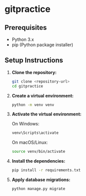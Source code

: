 # gitpractice

## Prerequisites

- Python 3.x
- pip (Python package installer)

## Setup Instructions

1. **Clone the repository:**
   ```sh
   git clone <repository-url>
   cd gitpractice

2.  **Create a virtual environment:**
    ```sh
    python -m venv venv
    ```
3. **Activate the virtual environment:**

    On Windows:
    ```sh
    venv\Scripts\activate
    ```

    On macOS/Linux:
    ```sh
    source venv/bin/activate
    ```

4. **Install the dependencies:**
    ```sh
    pip install -r requirements.txt
    ```

5. **Apply database migrations:**
    ```sh
    python manage.py migrate
    ```
